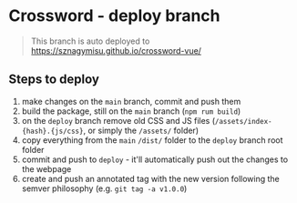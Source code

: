 # Crossword - deploy branch

> This branch is auto deployed to https://sznagymisu.github.io/crossword-vue/

## Steps to deploy

1. make changes on the `main` branch, commit and push them
2. build the package, still on the `main` branch (`npm rum build`)
3. on the `deploy` branch remove old CSS and JS files (`/assets/index-{hash}.{js/css}`, or simply the `/assets/` folder)
4. copy everything from the `main` `/dist/` folder to the `deploy` branch root folder
5. commit and push to `deploy` - it'll automatically push out the changes to the webpage
6. create and push an annotated tag with the new version following the semver philosophy (e.g. `git tag -a v1.0.0`)
